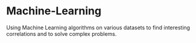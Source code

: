 # Machine-Learning
Using Machine Learning algorithms on various datasets to find interesting correlations and to solve complex problems.

